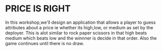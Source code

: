 # PRICE IS RIGHT

In this workshop,we'll design an application that allows a player to guess attributes about a price ie whether its high,low, or medium as set by the deployer. This is alot similar to rock paper scissors in that high beats medium which beats low and the winnner is decide in that order. Also the game continues until there is no draw.
